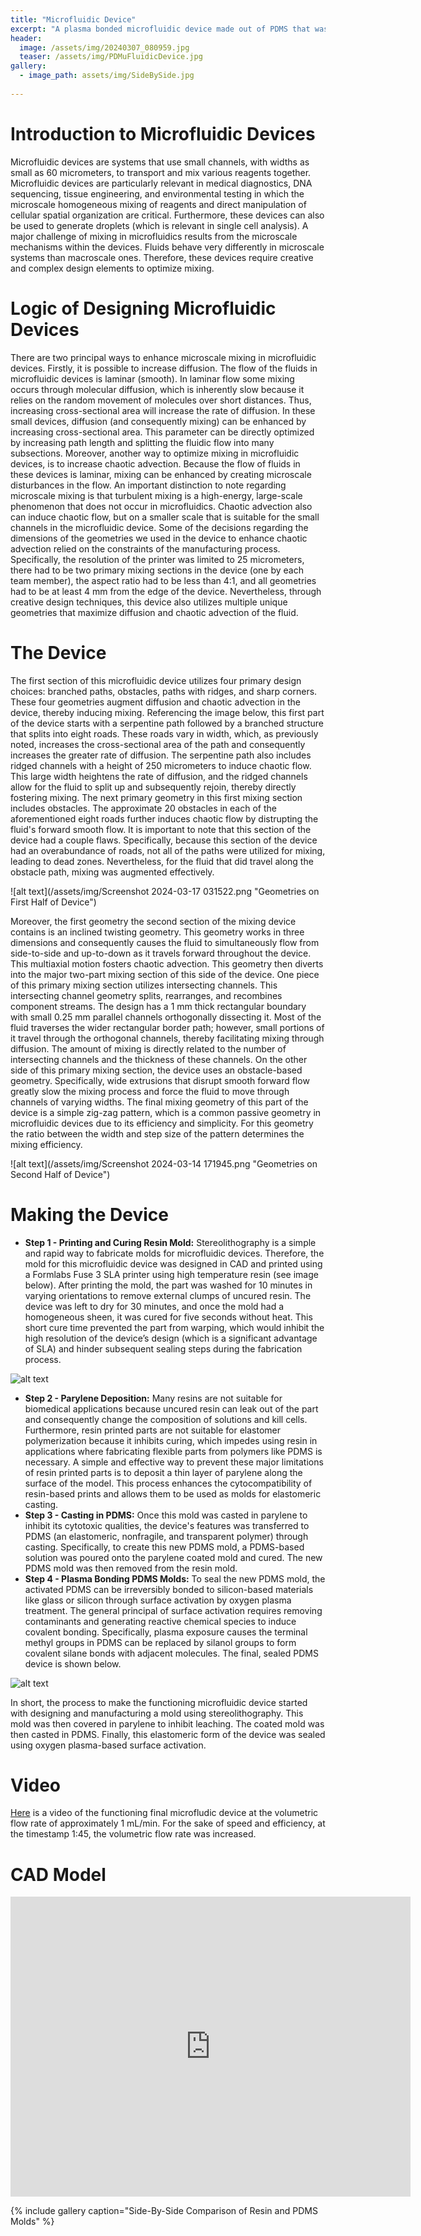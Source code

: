 ```yaml
---
title: "Microfluidic Device"
excerpt: "A plasma bonded microfluidic device made out of PDMS that was casted from a resin printed mold."
header:
  image: /assets/img/20240307_080959.jpg
  teaser: /assets/img/PDMuFluidicDevice.jpg
gallery:
  - image_path: assets/img/SideBySide.jpg
   
---
```


# Introduction to Microfluidic Devices

Microfluidic devices are systems that use small channels, with widths as small as 60 micrometers, to transport and mix various reagents together. Microfluidic devices are particularly relevant in medical diagnostics, DNA sequencing, tissue engineering, and environmental testing in which the microscale homogeneous mixing of reagents and direct manipulation of cellular spatial organization are critical. Furthermore, these devices can also be used to generate droplets (which is relevant in single cell analysis). A major challenge of mixing in microfluidics results from the microscale mechanisms within the devices. Fluids behave very differently in microscale systems than macroscale ones. Therefore, these devices require creative and complex design elements to optimize mixing.  


# Logic of Designing Microfluidic Devices

There are two principal ways to enhance microscale mixing in microfluidic devices. Firstly, it is possible to increase diffusion. The flow of the fluids in microfluidic devices is laminar (smooth). In laminar flow some mixing occurs through molecular diffusion, which is inherently slow because it relies on the random movement of molecules over short distances. Thus, increasing cross-sectional area will increase the rate of diffusion. In these small devices, diffusion (and consequently mixing) can be enhanced by increasing cross-sectional area. This parameter can be directly optimized by increasing path length and splitting the fluidic flow into many subsections. Moreover, another way to optimize mixing in microfluidic devices, is to increase chaotic advection. Because the flow of fluids in these devices is laminar, mixing can be enhanced by creating microscale disturbances in the flow. An important distinction to note regarding microscale mixing is that turbulent mixing is a high-energy, large-scale phenomenon that does not occur in microfluidics. Chaotic advection also can induce chaotic flow, but on a smaller scale that is suitable for the small channels in the microfluidic device. 
Some of the decisions regarding the dimensions of the geometries we used in the device to enhance chaotic advection relied on the constraints of the manufacturing process. Specifically, the resolution of the printer was limited to 25 micrometers, there had to be two primary mixing sections in the device (one by each team member), the aspect ratio had to be less than 4:1, and all geometries had to be at least 4 mm from the edge of the device. Nevertheless, through creative design techniques, this device also utilizes multiple unique geometries that maximize diffusion and chaotic advection of the fluid.

# The Device

The first section of this microfluidic device utilizes four primary design choices: branched paths, obstacles, paths with ridges, and sharp corners. These four geometries augment diffusion and chaotic advection in the device, thereby inducing mixing. Referencing the image below, this first part of the device starts with a serpentine path followed by a branched structure that splits into eight roads. These roads vary in width, which, as previously noted, increases the cross-sectional area of the path and consequently increases the greater rate of diffusion. The serpentine path also includes ridged channels with a height of 250 micrometers to induce chaotic flow. This large width heightens the rate of diffusion, and the ridged channels allow for the fluid to split up and subsequently rejoin, thereby directly fostering mixing. The next primary geometry in this first mixing section includes obstacles. The approximate 20 obstacles in each of the aforementioned eight roads further induces chaotic flow by distrupting the fluid's forward smooth flow. It is important to note that this section of the device had a couple flaws. Specifically, because this section of the device had an overabundance of roads, not all of the paths were utilized for mixing, leading to dead zones. Nevertheless, for the fluid that did travel along the obstacle path, mixing was augmented effectively.

![alt text](/assets/img/Screenshot 2024-03-17 031522.png "Geometries on First Half of Device")

Moreover, the first geometry the second section of the mixing device contains is an inclined twisting geometry. This geometry works in three dimensions and consequently causes the fluid to simultaneously flow from side-to-side and up-to-down as it travels forward throughout the device. This multiaxial motion fosters chaotic advection. This geometry then diverts into the major two-part mixing section of this side of the device. One piece of this primary mixing section utilizes intersecting channels. This intersecting channel geometry splits, rearranges, and recombines component streams. The design has a 1 mm thick rectangular boundary with small 0.25 mm parallel channels orthogonally dissecting it. Most of the fluid traverses the wider rectangular border path; however, small portions of it travel through the orthogonal channels, thereby facilitating mixing through diffusion. The amount of mixing is directly related to the number of intersecting channels and the thickness of these channels. On the other side of this primary mixing section, the device uses an obstacle-based geometry. Specifically, wide extrusions that disrupt smooth forward flow greatly slow the mixing process and force the fluid to move through channels of varying widths. The final mixing geometry of this part of the device is a simple zig-zag pattern, which is a common passive geometry in microfluidic devices due to its efficiency and simplicity. For this geometry the ratio between the width and step size of the pattern determines the mixing efficiency. 

![alt text](/assets/img/Screenshot 2024-03-14 171945.png "Geometries on Second Half of Device")

# Making the Device

* **Step 1 - Printing and Curing Resin Mold:** Stereolithography is a simple and rapid way to fabricate molds for microfluidic devices. Therefore, the mold for this microfluidic device was designed in CAD and printed using a Formlabs Fuse 3 SLA printer using high temperature resin (see image below). After printing the mold, the part was washed for 10 minutes in varying orientations to remove external clumps of uncured resin. The device was left to dry for 30 minutes, and once the mold had a homogeneous sheen, it was cured for five seconds without heat. This short cure time prevented the part from warping, which would inhibit the high resolution of the device’s design (which is a significant advantage of SLA) and hinder subsequent sealing steps during the fabrication process.  

![alt text](/assets/img/ResinMoldUFluidic.jpg "Resin Mold")

* **Step 2 - Parylene Deposition:** Many resins are not suitable for biomedical applications because uncured resin can leak out of the part and consequently change the composition of solutions and kill cells. Furthermore, resin printed parts are not suitable for elastomer polymerization because it inhibits curing, which impedes using resin in applications where fabricating flexible parts from polymers like PDMS is necessary. A simple and effective way to prevent these major limitations of resin printed parts is to deposit a thin layer of parylene along the surface of the model. This process enhances the cytocompatibility of resin-based prints and allows them to be used as molds for elastomeric casting. 
* **Step 3 - Casting in PDMS:** Once this mold was casted in parylene to inhibit its cytotoxic qualities, the device's features was transferred to PDMS (an elastomeric, nonfragile, and transparent polymer) through casting. Specifically, to create this new PDMS mold, a PDMS-based solution was poured onto the parylene coated mold and cured. The new PDMS mold was then removed from the resin mold.
* **Step 4 - Plasma Bonding PDMS Molds:** To seal the new PDMS mold, the activated PDMS can be irreversibly bonded to silicon-based materials like glass or silicon through surface activation by oxygen plasma treatment. The general principal of surface activation requires removing contaminants and generating reactive chemical species to induce covalent bonding. Specifically, plasma exposure causes the terminal methyl groups in PDMS can be replaced by silanol groups to form covalent silane bonds with adjacent molecules. The final, sealed PDMS device is shown below.

![alt text](/assets/img/PDMuFluidicDevice.jpg "Final PDMS Device")

In short, the process to make the functioning microfluidic device started with designing and manufacturing a mold using stereolithography. This mold was then covered in parylene to inhibit leaching. The coated mold was then casted in PDMS. Finally, this elastomeric form of the device was sealed using oxygen plasma-based surface activation.

# Video

[Here](https://youtu.be/6WT70_s9AQU) is a video of the functioning final microfludic device at the volumetric flow rate of approximately 1 mL/min. For the sake of speed and efficiency, at the timestamp 1:45, the volumetric flow rate was increased.

# CAD Model
<iframe src="https://vanderbilt643.autodesk360.com/shares/public/SH512d4QTec90decfa6e4cdffd816f228146?mode=embed" width="640" height="480" allowfullscreen="true" webkitallowfullscreen="true" mozallowfullscreen="true"  frameborder="0"></iframe>

{% include gallery caption="Side-By-Side Comparison of Resin and PDMS Molds" %}

